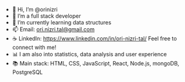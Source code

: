 - 👋 Hi, I’m @orinizri
- 👀 I’m a full stack developer
- 🌱 I’m currently learning data structures 
- 📫 Email: ori.nizri.tal@gmail.com
- :coffee: LinkedIn: https://www.linkedin.com/in/ori-nizri-tal/ Feel free to connect with me!
- :bar_chart: I am also into statistics, data analysis and user experience
- :books: Main stack: HTML, CSS, JavaScript, React, Node.js, mongoDB, PostgreSQL
